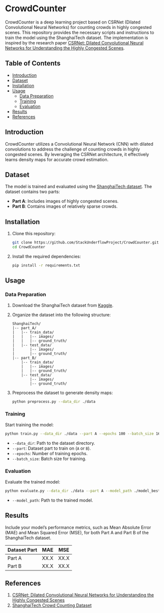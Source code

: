 # CrowdCounter

CrowdCounter is a deep learning project based on CSRNet (Dilated Convolutional Neural Networks) for counting crowds in highly congested scenes. This repository provides the necessary scripts and instructions to train the model using the ShanghaiTech dataset. The implementation is inspired by the research paper [CSRNet: Dilated Convolutional Neural Networks for Understanding the Highly Congested Scenes](https://arxiv.org/pdf/1802.10062).

## Table of Contents

- [Introduction](#introduction)
- [Dataset](#dataset)
- [Installation](#installation)
- [Usage](#usage)
    - [Data Preparation](#data-preparation)
    - [Training](#training)
    - [Evaluation](#evaluation)
- [Results](#results)
- [References](#references)

## Introduction

CrowdCounter utilizes a Convolutional Neural Network (CNN) with dilated convolutions to address the challenge of counting crowds in highly congested scenes. By leveraging the CSRNet architecture, it effectively learns density maps for accurate crowd estimation.

## Dataset

The model is trained and evaluated using the [ShanghaiTech dataset](https://www.kaggle.com/datasets/tthien/shanghaitech). The dataset contains two parts:

- **Part A**: Includes images of highly congested scenes.
- **Part B**: Contains images of relatively sparse crowds.

## Installation

1. Clone this repository:

   ```bash
   git clone https://github.com/StackUnderflowProject/CrowdCounter.git
   cd CrowdCounter
   ```

2. Install the required dependencies:

   ```bash
   pip install -r requirements.txt
   ```

## Usage

### Data Preparation

1. Download the ShanghaiTech dataset from [Kaggle](https://www.kaggle.com/datasets/tthien/shanghaitech).
2. Organize the dataset into the following structure:

   ```
   ShanghaiTech/
   |-- part_A/
   |   |-- train_data/
   |   |   |-- images/
   |   |   |-- ground_truth/
   |   |-- test_data/
   |       |-- images/
   |       |-- ground_truth/
   |-- part_B/
       |-- train_data/
       |   |-- images/
       |   |-- ground_truth/
       |-- test_data/
           |-- images/
           |-- ground_truth/
   ```

3. Preprocess the dataset to generate density maps:

   ```bash
   python preprocess.py --data_dir ./data
   ```

### Training

Start training the model:

```bash
python train.py --data_dir ./data --part A --epochs 100 --batch_size 16
```

- `--data_dir`: Path to the dataset directory.
- `--part`: Dataset part to train on (`A` or `B`).
- `--epochs`: Number of training epochs.
- `--batch_size`: Batch size for training.

### Evaluation

Evaluate the trained model:

```bash
python evaluate.py --data_dir ./data --part A --model_path ./model_best.pth
```

- `--model_path`: Path to the trained model.

## Results

Include your model’s performance metrics, such as Mean Absolute Error (MAE) and Mean Squared Error (MSE), for both Part A and Part B of the ShanghaiTech dataset.

| Dataset Part | MAE  | MSE  |
|--------------|------|------|
| Part A       | XX.X | XX.X |
| Part B       | XX.X | XX.X |

## References

1. [CSRNet: Dilated Convolutional Neural Networks for Understanding the Highly Congested Scenes](https://arxiv.org/pdf/1802.10062)
2. [ShanghaiTech Crowd Counting Dataset](https://www.kaggle.com/datasets/tthien/shanghaitech)


